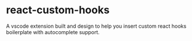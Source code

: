 # react-custom-hooks
A vscode extension built and design to help you insert custom react hooks boilerplate with autocomplete support.
